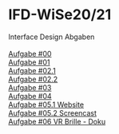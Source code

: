 # IFD-WiSe20/21
Interface Design Abgaben <br><br>
<a href="Aufgabe 0/Interface Design_Aufgabe _00.pdf" target="_blank">Aufgabe #00</a><br>
<a href="Aufgabe 1/Interface Design_Aufgabe_01.pdf" target="_blank">Aufgabe #01 </a><br>
<a href="Aufgabe 2/Interface Design_Aufgabe_02_1.pdf" target="_blank">Aufgabe #02.1</a><br>
<a href="Aufgabe 2/Interface Design_Aufgabe_02_2.pdf" target="_blank">Aufgabe #02.2</a><br>
<a href="https://ks9p82.axshare.com/#id=nstwam&p=page_1" target="_blank">Aufgabe #03</a><br>
<a href="Aufgabe 4/Interface Design_Aufgabe_04_Flow ChartV2.pdf.pdf" target="_blank">Aufgabe #04</a><br>
<a href="https://sftp.hs-furtwangen.de/~augustod/interface_design/Artjom_Design/playground-artyom.html" target="_blank">Aufgabe #05.1 Website</a><br>
<a href="https://sftp.hs-furtwangen.de/~augustod/interface_design/Artjom_Design/VUI_1.mp4" target="_blank">Aufgabe #05.2 Screencast</a><br>
<a href="Aufgabe 6/VR Cardboard Brille_Doku.pdf" target="_blank">Aufgabe #06 VR Brille - Doku</a><br>
